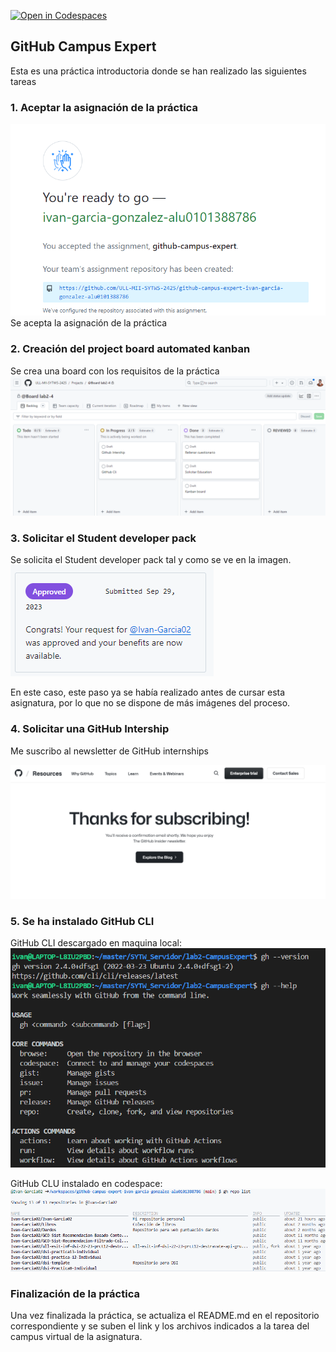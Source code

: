 [![Open in Codespaces](https://classroom.github.com/assets/launch-codespace-2972f46106e565e64193e422d61a12cf1da4916b45550586e14ef0a7c637dd04.svg)](https://classroom.github.com/open-in-codespaces?assignment_repo_id=16111577)
## GitHub Campus Expert
Esta es una práctica introductoria donde se han realizado las siguientes tareas

### 1. Aceptar la asignación de la práctica
![imageAcepPrac](images/imageAcepPrac.png)
Se acepta la asignación de la práctica

### 2. Creación del project board automated kanban
Se crea una board con los requisitos de la práctica
![imageBoard](images/imageBoard.png)

### 3. Solicitar el Student developer pack
Se solicita el Student developer pack tal y como se ve en la imagen.
![imageEducational](images/imageEducational.png)

En este caso, este paso ya se había realizado antes de cursar esta asignatura, por lo que no se dispone de más imágenes del proceso.

### 4. Solicitar una GitHub Intership
Me suscribo al newsletter de GitHub internships

![imageIntership](images/imageIntership.png)

### 5. Se ha instalado GitHub CLI
GitHub CLI descargado en maquina local:
![Cli local](images/imageCliLocal.png)

GitHub CLU instalado en codespace:
![Cli codespace](images/imageCliCodespace.png)


### Finalización de la práctica
Una vez finalizada la práctica, se actualiza el README.md en el repositorio correspondiente y se suben el link y los archivos indicados a la tarea del campus virtual de la asignatura.